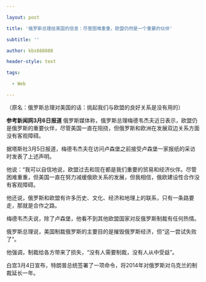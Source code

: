 ---
layout: post
title: '俄罗斯总理给美国的信息：尽管困难重重，欧盟仍然是一个重要的伙伴'
subtitle: ''
author: kbs668888
header-style: text
tags:
  - Web
---
（原名：俄罗斯总理对美国的话：挑起我们与欧盟的良好关系是没有用的）

 **参考新闻网3月6日报道**
俄罗斯媒体称，俄罗斯总理梅德韦杰夫近日表示，欧盟仍是俄罗斯的重要伙伴，尽管美国一直在阻挠，但俄罗斯和欧洲在发展双边关系方面没有客观障碍。

据塔斯社3月5日报道，梅德韦杰夫在访问卢森堡之前接受卢森堡一家报纸的采访时发表了上述声明。

他说：“我可以自信地说，欧盟过去和现在都是我们重要的贸易和经济伙伴。尽管困难重重，但美国一直在努力减缓俄欧关系的发展，但我相信，俄欧建设性合作没有客观障碍。

他还说，俄罗斯和欧盟有许多历史、文化、经济和地理上的联系，只有一条路要走，那就是合作之路。

梅德韦杰夫说，除了卢森堡，他看不到其他欧盟国家对反俄罗斯制裁有任何热情。

俄罗斯总理说，美国制裁俄罗斯的主要目的是摧毁俄罗斯经济，但“这一尝试失败了”。

他强调，制裁给各方带来了损失，“没有人需要制裁，没有人从中受益”。

白宫3月4日宣布，特朗普总统签署了一项命令，将2014年对俄罗斯对乌克兰的制裁延长一年。

